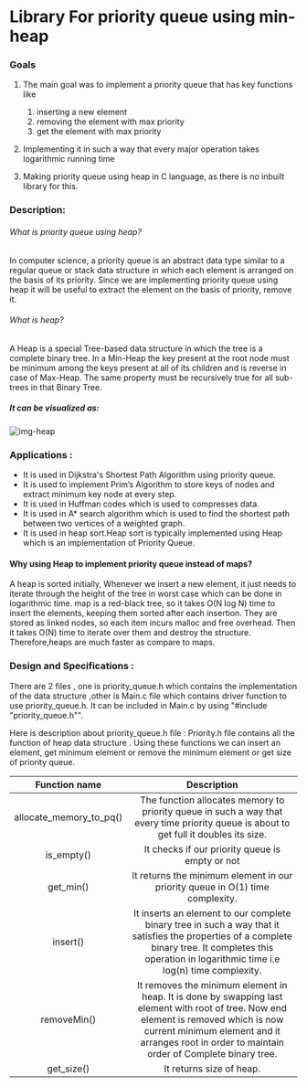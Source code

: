 # Library For priority queue using min-heap
### Goals 
1) The main goal was to implement a priority queue that has key functions like
      1) inserting a new element
      2) removing the element with max priority 
      3) get the element with max priority

2) Implementing it in such a way that every major operation takes logarithmic running time 
3) Making priority queue using heap in C language, as there is no inbuilt library for this. 

### Description:

###### What is priority queue using heap?

In computer science, a priority queue is an abstract data type similar to a regular queue or stack data structure in which each element is arranged on the basis of its priority.
Since we are implementing priority queue using heap it will be useful to extract the element on the basis of priority, remove it.<br>

###### What is heap?
A Heap is a special Tree-based data structure in which the tree is a complete binary tree.
In a Min-Heap the key present at the root node must be minimum among the keys present at all of its children and is reverse in case of Max-Heap. The same property must be recursively true for all sub-trees in that Binary Tree.



##### It can be visualized as: 

![img-heap](https://www.techiedelight.com/wp-content/uploads/2016/11/Min-Max-Heap.png)

### Applications :

- It is used in Dijkstra's Shortest Path Algorithm using priority queue.
- It is used to implement Prim’s Algorithm to store keys of nodes and extract minimum key node at every step.
- It is used in Huffman codes which is used to compresses data.
- It is used in A* search algorithm which is used to find the shortest path between two vertices of a weighted graph.
- It is used in heap sort.Heap sort is typically implemented using Heap which is an implementation of Priority Queue.

#### Why using Heap to implement priority queue instead of maps?

A heap is sorted initially, Whenever we insert a new element, it just needs to iterate through the height of the tree 
in worst case which can be done in logarithmic time.
map is a red-black tree, so it takes O(N log N) time to insert the elements, keeping them sorted after each insertion. They are stored as linked nodes, so each item incurs malloc and free overhead. Then it takes O(N) time to iterate over them and destroy the structure.
Therefore,heaps are much faster as compare to maps.


### Design and Specifications :

There are 2 files , one is priority_queue.h which contains the implementation of the data structure ,other is Main.c file which contains driver function to use priority_queue.h.
It can be included in Main.c by using "#include "priority_queue.h"".

Here is description about priority_queue.h file :
Priority.h file contains all the function of heap data structure . Using these functions we can insert an element, get minimum element or remove the minimum element or get size of priority queue.

| Function name | Description |                                                  
| :---: | :---: |
| allocate_memory_to_pq() | The function allocates memory to priority queue in such a way that every time priority queue is about to get full it doubles its size.|
|is_empty()| It checks if our priority queue is empty or not|
|get_min()| It returns the minimum element in our priority queue in O(1) time complexity.|
|insert()| It inserts an element to our complete binary tree in such a way that it satisfies the properties of a complete binary tree. It completes this operation in logarithmic time i.e log(n) time complexity.|
|removeMin()| It removes the minimum element in heap. It is done by swapping last element with root of tree. Now end element is removed which is now current minimum element and it arranges root in order to  maintain order of Complete binary tree.|
|get_size()| It returns size of heap.|
   





